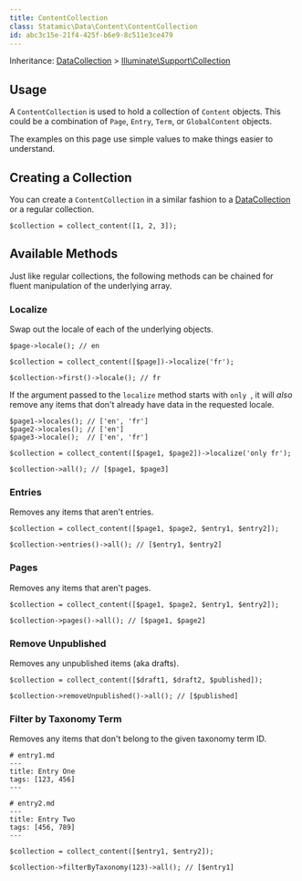 ```yaml
---
title: ContentCollection
class: Statamic\Data\Content\ContentCollection
id: abc3c15e-21f4-425f-b6e9-8c511e3ce479
---
```

Inheritance: [DataCollection][datacollection] > [Illuminate\Support\Collection](https://laravel.com/docs/5.1/collections)

## Usage

A `ContentCollection` is used to hold a collection of `Content` objects. This could be a combination of `Page`, `Entry`, `Term`, or `GlobalContent` objects.

The examples on this page use simple values to make things easier to understand.

## Creating a Collection

You can create a `ContentCollection` in a similar fashion to a [DataCollection][datacollection] or a regular collection.

```
$collection = collect_content([1, 2, 3]);
```

## Available Methods

Just like regular collections, the following methods can be chained for fluent manipulation of the underlying array.

### Localize

Swap out the locale of each of the underlying objects.

```
$page->locale(); // en

$collection = collect_content([$page])->localize('fr');

$collection->first()->locale(); // fr
```

If the argument passed to the `localize` method starts with `only `, it will _also_ remove any items that don't already have data in the requested locale.

```
$page1->locales(); // ['en', 'fr']
$page2->locales(); // ['en']
$page3->locale();  // ['en', 'fr']

$collection = collect_content([$page1, $page2])->localize('only fr');

$collection->all(); // [$page1, $page3]
```

### Entries

Removes any items that aren't entries.

```
$collection = collect_content([$page1, $page2, $entry1, $entry2]);

$collection->entries()->all(); // [$entry1, $entry2]
```

### Pages

Removes any items that aren't pages.

```
$collection = collect_content([$page1, $page2, $entry1, $entry2]);

$collection->pages()->all(); // [$page1, $page2]
```

### Remove Unpublished

Removes any unpublished items (aka drafts).

```
$collection = collect_content([$draft1, $draft2, $published]);

$collection->removeUnpublished()->all(); // [$published]
```

### Filter by Taxonomy Term

Removes any items that don't belong to the given taxonomy term ID.

``` .language-yaml
# entry1.md
---
title: Entry One
tags: [123, 456]
---
```

``` .language-yaml
# entry2.md
---
title: Entry Two
tags: [456, 789]
---
```

```
$collection = collect_content([$entry1, $entry2]);

$collection->filterByTaxonomy(123)->all(); // [$entry1]
```



[datacollection]: /addons/api/datacollection
